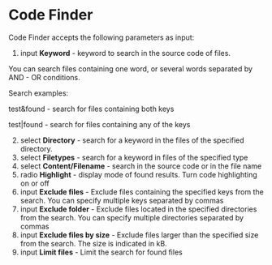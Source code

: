 # Code Finder
Code Finder accepts the following parameters as input:

1. input **Keyword** - keyword to search in the source code of files. 

You can search files containing one word, or several words separated by AND - OR conditions.

Search examples:

test&found - search for files containing both keys

test|found - search for files containing any of the keys


2. select **Directory**  - search for a keyword in the files of the specified directory. 
3. select **Filetypes** - search for a keyword in files of the specified type
4. select **Content/Filename** - search in the source code or in the file name
5. radio **Highlight** - display mode of found results. Turn code highlighting on or off
6. input **Exclude files** - Exclude files containing the specified keys from the search. You can specify multiple keys separated by commas
7. input **Exclude folder** - Exclude files located in the specified directories from the search. You can specify multiple directories separated by commas
8. input **Exclude files by size** - Exclude files larger than the specified size from the search. The size is indicated in kB.
9. input **Limit files** - Limit the search for found files
